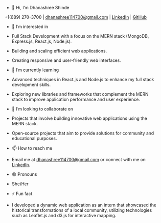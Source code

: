 - 👋 Hi, I’m Dhanashree Shinde

+1(689) 270-3700 |  dhanashree114700@gmail.com | [LinkedIn](www.linkedin.com/in/dhanashreeshinde9/) | [GitHub](https://github.com/Dhanu-11)

- 👀 I’m interested in
- Full Stack Development with a focus on the MERN stack (MongoDB, Express.js, React.js, Node.js).
- Building and scaling efficient web applications.
- Creating responsive and user-friendly web interfaces.

- 🌱 I’m currently learning
- Advanced techniques in React.js and Node.js to enhance my full stack development skills.
- Exploring new libraries and frameworks that complement the MERN stack to improve application performance and user experience.

- 💞️ I’m looking to collaborate on
- Projects that involve building innovative web applications using the MERN stack.
- Open-source projects that aim to provide solutions for community and educational purposes.

- 📫 How to reach me
- Email me at dhanashree114700@gmail.com or connect with me on [LinkedIn](www.linkedin.com/in/dhanashreeshinde9/).

- 😄 Pronouns
- She/Her

- ⚡  Fun fact
- I developed a dynamic web application as an intern that showcased the historical transformations of a local community, utilizing technologies such as Leaflet.js and d3.js for interactive mapping.

<!---

Skills

- Languages and Databases:** JavaScript, HTML, CSS, MongoDB, SQL
- Frameworks and Libraries:** React, Node.js, Express.js, Mongoose, Redux
- Tools and Technologies:** Git, Jenkins, Visual Studio Code, Postman

--->
